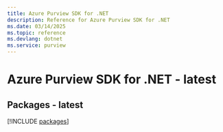 ```yaml
---
title: Azure Purview SDK for .NET
description: Reference for Azure Purview SDK for .NET
ms.date: 03/14/2025
ms.topic: reference
ms.devlang: dotnet
ms.service: purview
---
```

# Azure Purview SDK for .NET - latest
## Packages - latest
[!INCLUDE [packages](purview-index.md)]